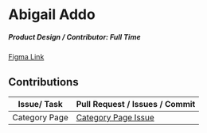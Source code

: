# Abigail Addo

##### Product Design / Contributor: Full Time

[Figma Link](https://www.figma.com/file/8UVlg94b7hZL8Kb3of8Zay/Collywood-Categories-Page?node-id=0%3A1)

## Contributions

| Issue/ Task   | Pull Request / Issues / Commit                                                       |
| ------------- | ------------------------------------------------------------------------------------ |
| Category Page | [Category Page Issue](https://github.com/zuri-training/Col-films-Team-120/issues/15) |
